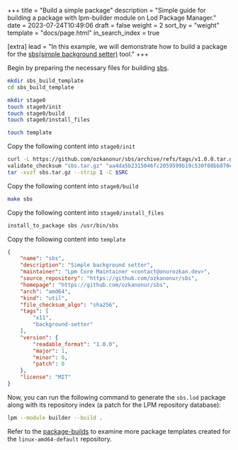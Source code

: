 +++
title = "Build a simple package"
description = "Simple guide for building a package with lpm-builder module on Lod Package Manager."
date = 2023-07-24T10:49:06
draft = false
weight = 2
sort_by = "weight"
template = "docs/page.html"
in_search_index = true

[extra]
lead = "In this example, we will demonstrate how to build a package for the <a target='_blank' href='https://github.com/ozkanonur/sbs'>sbs(simple background setter)</a> tool."
+++

Begin by preparing the necessary files for building [sbs](https://github.com/ozkanonur/sbs).

```sh
mkdir sbs_build_template
cd sbs_build_template

mkdir stage0
touch stage0/init
touch stage0/build
touch stage0/install_files

touch template
```

Copy the following content into `stage0/init`

```sh
curl -L https://github.com/ozkanonur/sbs/archive/refs/tags/v1.0.0.tar.gz > sbs.tar.gz
validate_checksum "sbs.tar.gz" "aa4da5b2315046fc2059599b19c530f08bb870e63ed17111a55991b1ae911367"
tar -xvzf sbs.tar.gz --strip 1 -C $SRC
```

Copy the following content into `stage0/build`

```sh
make sbs
```

Copy the following content into `stage0/install_files`

```sh
install_to_package sbs /usr/bin/sbs
```

Copy the following content into `template`

```json
{
    "name": "sbs",
    "description": "Simple background setter",
    "maintainer": "Lpm Core Maintainer <contact@onurozkan.dev>",
    "source_repository": "https://github.com/ozkanonur/sbs",
    "homepage": "https://github.com/ozkanonur/sbs",
    "arch": "amd64",
    "kind": "util",
    "file_checksum_algo": "sha256",
    "tags": [
        "x11",
        "background-setter"
    ],
    "version": {
        "readable_format": "1.0.0",
        "major": 1,
        "minor": 0,
        "patch": 0
    },
    "license": "MIT"
}
```

Now, you can run the following command to generate the `sbs.lod` package along with its repository index (a patch for the LPM repository database):

```sh
lpm --module builder --build .
```

Refer to the [package-builds](https://github.com/lodosgroup/package-builds/tree/linux-amd64-default/builds) to examine more package templates created for the `linux-amd64-default` repository.